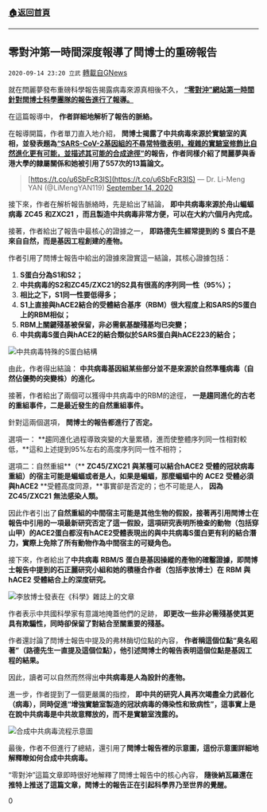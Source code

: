 ###  [:house:返回首頁](https://github.com/ourhimalayas/txt)
---

## 零對沖第一時間深度報導了閆博士的重磅報告
`2020-09-14 23:20 立武` [轉載自GNews](https://gnews.org/zh-hant/356695/)

就在閆麗夢發布重磅科學報告揭露病毒來源真相後不久， **[“零對沖”網站第一時間針對閆博士科學團隊的報告進行了報導。](https://www.zerohedge.com/medical/rogue-chinese-virologist-joins-twitter-publishes-evidence-covid-19-created-lab)**

在這篇報導中， **作者詳細地解析了報告的脈絡。**

在報導開篇，作者單刀直入地介紹， **閆博士揭露了中共病毒來源於實驗室的真相，**並發表題為**[“SARS-CoV-2基因組的不尋常特徵表明，複雜的實驗室修飾比自然進化更有可能，並描述其可能的合成途徑”](https://zenodo.org/record/4028830#.X2At12gzY2y)**的報告，作者同樣介紹了**閆麗夢與香港大學的隸屬關係和她被引用了557次的13篇論文。**

> [https://t.co/u6SbFcR3IS](https://t.co/u6SbFcR3IS)
> — Dr. Li-Meng YAN (@LiMengYAN119) [September 14, 2020](https://twitter.com/LiMengYAN119/status/1305501949513609217?ref_src=twsrc%5Etfw)

接下來，作者在解析報告脈絡時，先是給出了結論， **即中共病毒來源於舟山蝙蝠病毒** **ZC45** **和ZXC21** **，而且製造中共病毒非常方便，可以在大約六個月內完成。**

接著，作者給出了報告中最核心的證據之一， **即路德先生經常提到的** **S** **蛋白不是來自自然，而是基因工程創建的產物。**

作者引用了閆博士報告中給出的證據來證實這一結論，其核心證據包括：

1. **S蛋白分為S1和S2；**
2. **中共病毒的S2和ZC45/ZXC21的S2具有很高的序列同一性（95%）；**
3. **相比之下，S1同一性要低得多；**
4. **S1上直接與hACE2結合的受體結合基序（RBM）很大程度上和SARS的S蛋白上的RBM相似；**
5. **RBM上關鍵殘基被保留，非必需氨基酸殘基均已突變；**
6. **中共病毒S蛋白與hACE2的結合類似於SARS蛋白與hACE223的結合；**


![](https://s3.amazonaws.com/gnews-media-offload/wp-content/uploads/2020/09/14230516/yan-1-1.jpg)中共病毒特殊的S蛋白結構

由此，作者得出結論： **中共病毒基因組某些部分並不是來源於自然準種病毒（自然佔優勢的突變株）的進化。**

接著，作者給出了兩個可以獲得中共病毒中的RBM的途徑， **一是趨同進化的古老的重組事件，二是最近發生的自然重組事件。**

針對這兩個選項， **閆博士的報告都進行了否定。**

選項一： **趨同進化過程導致突變的大量累積，進而使整體序列同一性相對較低，**這和上述提到95%左右的高度序列同一性不相符；

選項二：自然重組**（** **ZC45/ZXC21** **與某種可以結合hACE2** **受體的冠狀病毒重組）**的宿主可能是蝙蝠或者是人，如果是蝙蝠，那麼**蝙蝠中的** **ACE2** **受體必須與hACE2** **受體高度同源，**事實卻是否定的；也不可能是人， **因為** **ZC45/ZXC21** **無法感染人類。**

因此作者引出了**自然重組的中間宿主可能是其他生物的假設，**接著再引用閆博士在報告中引用的一項最新研究否定了這一假設，這項研究表明**所檢查的動物（包括穿山甲）的ACE2蛋白都沒有hACE2受體表現出的與中共病毒S蛋白更有利的結合潛力，實際上免除了所有動物作為中間宿主的可疑角色。**

接下來，作者給出了**中共病毒** **RBM/S** **蛋白是基因操縱的產物的確鑿證據，**即閆博士報告中提到的**石正麗研究小組和她的積極合作者（包括李放博士）在** **RBM** **與hACE2** **受體結合上的深度研究。**

![](https://s3.amazonaws.com/gnews-media-offload/wp-content/uploads/2020/09/14230537/%E5%B1%8F%E5%B9%95%E6%88%AA%E5%9B%BE-2020-09-15-1054526-1.png)李放博士發表在《科學》雜誌上的文章

作者表示中共國科學家有意識地掩蓋他們的足跡， **即更改一些非必需殘基使其更具有欺騙性，同時卻保留了對結合至關重要的殘基。**

作者還討論了閆博士報告中提及的弗林酶切位點的內容， **作者稱這個位點“臭名昭著”（路德先生一直提及這個位點），**他引述閆博士的報告表明**這個位點是基因工程的結果。**

因此，讀者可以自然而然得出**中共病毒是人為設計的產物。**

進一步，作者提到了一個更嚴厲的指控， **即中共的研究人員再次竭盡全力武器化（病毒），同時促進“增強實驗室製造的冠狀病毒的傳染性和致病性”，**這事實上是在說**中共病毒是中共故意釋放的，而不是實驗室洩露的。**

![](https://s3.amazonaws.com/gnews-media-offload/wp-content/uploads/2020/09/14230601/how-virus-was-created-1.jpg)合成中共病毒流程示意圖

最後，作者不但進行了總結，還引用了**閆博士報告裡的示意圖，這份示意圖詳細地解釋瞭如何合成中共病毒。**

“零對沖”這篇文章即時很好地解釋了閆博士報告中的核心內容， **隨後納瓦羅還在推特上推送了這篇文章，閆博士的報告正在引起科學界乃至世界的覺醒。**

0
